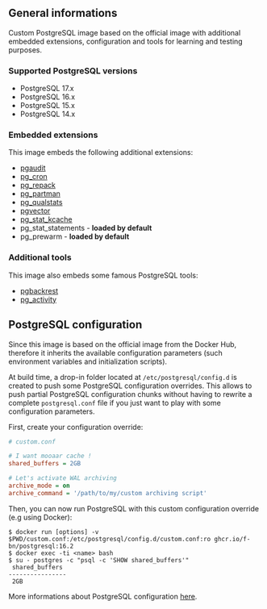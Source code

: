 ## General informations

Custom PostgreSQL image based on the official image with additional embedded extensions, configuration and tools for learning and testing purposes.

### Supported PostgreSQL versions

- PostgreSQL 17.x
- PostgreSQL 16.x
- PostgreSQL 15.x
- PostgreSQL 14.x

### Embedded extensions

This image embeds the following additional extensions:
  - [pgaudit](https://github.com/pgaudit/pgaudit)
  - [pg_cron](https://github.com/citusdata/pg_cron)
  - [pg_repack](https://github.com/reorg/pg_repack)
  - [pg_partman](https://github.com/pgpartman/pg_partman)
  - [pg_qualstats](https://github.com/powa-team/pg_qualstats)
  - [pgvector](https://github.com/pgvector/pgvector)
  - [pg_stat_kcache](https://github.com/powa-team/pg_stat_kcache)
  - pg_stat_statements - **loaded by default**
  - pg_prewarm - **loaded by default**

### Additional tools

This image also embeds some famous PostgreSQL tools:
  - [pgbackrest](https://github.com/pgbackrest/pgbackrest)
  - [pg_activity](https://github.com/dalibo/pg_activity)

## PostgreSQL configuration

Since this image is based on the official image from the Docker Hub, therefore it inherits the available configuration parameters (such environment variables and initialization scripts).

At build time, a drop-in folder located at `/etc/postgresql/config.d` is created to push some PostgreSQL configuration overrides. This allows to push partial PostgreSQL configuration chunks without having to rewrite a complete `postgresql.conf` file if you just want to play with some configuration parameters.

First, create your configuration override:

```ini
# custom.conf

# I want mooaar cache !
shared_buffers = 2GB

# Let's activate WAL archiving
archive_mode = on
archive_command = '/path/to/my/custom archiving script'
```

Then, you can now run PostgreSQL with this custom configuration override (e.g using Docker):

```shell
$ docker run [options] -v $PWD/custom.conf:/etc/postgresql/config.d/custom.conf:ro ghcr.io/f-bn/postgresql:16.2
$ docker exec -ti <name> bash
$ su - postgres -c "psql -c 'SHOW shared_buffers'"
 shared_buffers
----------------
 2GB
```

More informations about PostgreSQL configuration [here](https://www.postgresql.org/docs/current/runtime-config.html).